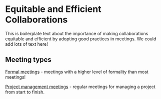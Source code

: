# Equitable and Efficient Collaborations

This is boilerplate text about the importance of making collaborations
equitable and efficient by adopting good practices in meetings. We could
add lots of text here!

## Meeting types

[Formal meetings](formal-meetings.md) - meetings with a higher level of formality than most meetings!

[Project management meetings](project-management.md) - regular meetings for managing a project from start to finish.
